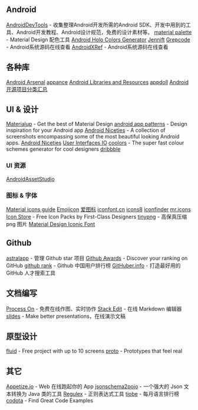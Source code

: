 ## Android
[AndroidDevTools](http://www.androiddevtools.cn/) - 收集整理Android开发所需的Android SDK、开发中用到的工具、Android开发教程、Android设计规范，免费的设计素材等。
[material palette](http://www.materialpalette.com/) - Material Design 配色工具
[Android Holo Colors Generator](http://android-holo-colors.com/)
[Jennift](http://jennift.com/)
[Grepcode](http://grepcode.com/project/repository.grepcode.com/java/ext/com.google.android/android/) - Android系统源码在线查看
[AndroidXRef](http://androidxref.com/) - Android系统源码在线查看

## 各种库
[Android Arsenal](http://android-arsenal.com/)
[appance](http://www.appance.com/category/android/)
[Android Libraries and Resources](http://alamkanak.github.io/android-libraries-and-resources/)
[appdoll](http://www.appdoll.com/)
[Android开源项目分类汇总](https://github.com/Trinea/android-open-project)

## UI & 设计
[Materialup](http://www.materialup.com/) - Get the best of Material Design
[android app patterns](http://www.android-app-patterns.com/) - Design inspiration for your Android app
[Android Niceties](http://androidniceties.tumblr.com/) - A collection of screenshots encompassing some of the most beautiful looking Android apps.
[Android Niceties](http://androidniceties.tumblr.com/)
[User Interfaces IO](http://userinterfaces.io/)
[coolors](http://coolors.co/) - The super  fast colour schemes generator for cool designers
[dribbble](https://dribbble.com/)

### UI 资源
[AndroidAssetStudio](http://romannurik.github.io/AndroidAssetStudio/)

### 图标 & 字体
[Material icons guide](http://google.github.io/material-design-icons/)
[Emojicon](http://rockerhieu.github.io/emojicon/)
[爱图标](http://www.iconpng.com/)
[iconfont.cn](http://www.iconfont.cn/)
[icons8](https://icons8.com/)
[iconfinder](https://www.iconfinder.com/)
[mr.icons](http://mricons.com/)
[Icon Store](http://iconstore.co/) - Free Icon Packs by First-Class Designers
[tinypng](https://tinypng.com/) - 高保真压缩 png 图片
[Material Design Iconic Font](http://zavoloklom.github.io/material-design-iconic-font/index.html)

## Github
[astralapp](https://app.astralapp.com/dashboard) - 管理 Github star 项目
[Github Awards](http://github-awards.com/) - Discover your ranking on GitHub
[github rank](http://githubrank.com/) - Github 中国用户排行榜
[GitHuber.info](http://githuber.info/) - 打造最好用的 GitHub 人才搜索工具

## 文档编写
[Process On](https://www.processon.com/) - 免费在线作图、实时协作
[Stack Edit](https://stackedit.io/editor) - 在线 Markdown 编辑器
[slides](https://slides.com/) - Make better presentations，在线演示文稿

## 原型设计
[fluid](https://www.fluidui.com/) - Free project with up to 10 screens
[proto](https://proto.io/) - Prototypes that feel real

## 其它
[Appetize.io](https://appetize.io/demo) - Web 在线跑起你的 App
[jsonschema2pojo](http://www.jsonschema2pojo.org/) - 一个强大的 Json 文本转换为 Java 类的工具
[Regulex](https://jex.im/regulex/#!embed=false&flags=&re=%5E(a%7Cb)*%3F%24) - 正则表达式工具
[tiobe](http://www.tiobe.com/index.php/content/company/Home.html) - 每月语言排行榜
[codota](http://www.codota.com/) - Find Great Code Examples

